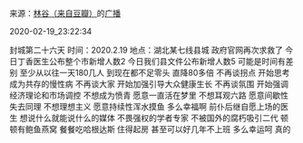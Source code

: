 来源：[林谷（来自豆瓣）](https://www.douban.com/people/115816477/)的[广播](https://www.douban.com/people/115816477/status/2821645436/)


2020-02-19_23:22:34


封城第二十六天
时间：2020.2.19
地点：湖北某七线县城
政府官网再次求救了
今日丁香医生公布整个市新增人数2
今日我们县文件公布新增人数5
可能是时间有差别
至少从以往一天180几人
到现在都不足零头
直降80多倍
不再谈拐点
开始思考成为共存的慢性病
不再谈大家
开始加强引导大众健康生长
不再谈氛围
开始强调经济理论和市场调控
不想成为愤青
愿意一直活在梦里
不想耳观六路
愿意间歇性失去同理
不想理想主义
愿意持续性浑水摸鱼
多么幸福啊
前仆后继自愿上场的医生
想说什么就能说什么的媒体
不畏强权的学者专家
不被国外的腐朽吸引二代
顿顿有鲍鱼燕窝
餐餐吃哈根达斯
住得起房
甚至可以好几年不上班
多么幸运呵
真的

